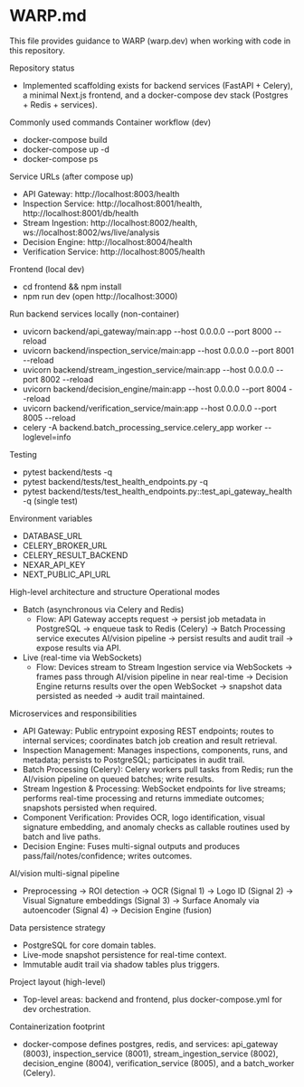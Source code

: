 # WARP.md

This file provides guidance to WARP (warp.dev) when working with code in this repository.

Repository status
- Implemented scaffolding exists for backend services (FastAPI + Celery), a minimal Next.js frontend, and a docker-compose dev stack (Postgres + Redis + services).

Commonly used commands
Container workflow (dev)
- docker-compose build
- docker-compose up -d
- docker-compose ps

Service URLs (after compose up)
- API Gateway: http://localhost:8003/health
- Inspection Service: http://localhost:8001/health, http://localhost:8001/db/health
- Stream Ingestion: http://localhost:8002/health, ws://localhost:8002/ws/live/analysis
- Decision Engine: http://localhost:8004/health
- Verification Service: http://localhost:8005/health

Frontend (local dev)
- cd frontend && npm install
- npm run dev  (open http://localhost:3000)

Run backend services locally (non-container)
- uvicorn backend/api_gateway/main:app --host 0.0.0.0 --port 8000 --reload
- uvicorn backend/inspection_service/main:app --host 0.0.0.0 --port 8001 --reload
- uvicorn backend/stream_ingestion_service/main:app --host 0.0.0.0 --port 8002 --reload
- uvicorn backend/decision_engine/main:app --host 0.0.0.0 --port 8004 --reload
- uvicorn backend/verification_service/main:app --host 0.0.0.0 --port 8005 --reload
- celery -A backend.batch_processing_service.celery_app worker --loglevel=info

Testing
- pytest backend/tests -q
- pytest backend/tests/test_health_endpoints.py -q
- pytest backend/tests/test_health_endpoints.py::test_api_gateway_health -q  (single test)

Environment variables
- DATABASE_URL
- CELERY_BROKER_URL
- CELERY_RESULT_BACKEND
- NEXAR_API_KEY
- NEXT_PUBLIC_API_URL

High-level architecture and structure
Operational modes
- Batch (asynchronous via Celery and Redis)
  - Flow: API Gateway accepts request → persist job metadata in PostgreSQL → enqueue task to Redis (Celery) → Batch Processing service executes AI/vision pipeline → persist results and audit trail → expose results via API.
- Live (real-time via WebSockets)
  - Flow: Devices stream to Stream Ingestion service via WebSockets → frames pass through AI/vision pipeline in near real-time → Decision Engine returns results over the open WebSocket → snapshot data persisted as needed → audit trail maintained.

Microservices and responsibilities
- API Gateway: Public entrypoint exposing REST endpoints; routes to internal services; coordinates batch job creation and result retrieval.
- Inspection Management: Manages inspections, components, runs, and metadata; persists to PostgreSQL; participates in audit trail.
- Batch Processing (Celery): Celery workers pull tasks from Redis; run the AI/vision pipeline on queued batches; write results.
- Stream Ingestion & Processing: WebSocket endpoints for live streams; performs real-time processing and returns immediate outcomes; snapshots persisted when required.
- Component Verification: Provides OCR, logo identification, visual signature embedding, and anomaly checks as callable routines used by batch and live paths.
- Decision Engine: Fuses multi-signal outputs and produces pass/fail/notes/confidence; writes outcomes.

AI/vision multi-signal pipeline
- Preprocessing → ROI detection → OCR (Signal 1) → Logo ID (Signal 2) → Visual Signature embeddings (Signal 3) → Surface Anomaly via autoencoder (Signal 4) → Decision Engine (fusion)

Data persistence strategy
- PostgreSQL for core domain tables.
- Live-mode snapshot persistence for real-time context.
- Immutable audit trail via shadow tables plus triggers.

Project layout (high-level)
- Top-level areas: backend and frontend, plus docker-compose.yml for dev orchestration.

Containerization footprint
- docker-compose defines postgres, redis, and services: api_gateway (8003), inspection_service (8001), stream_ingestion_service (8002), decision_engine (8004), verification_service (8005), and a batch_worker (Celery).
